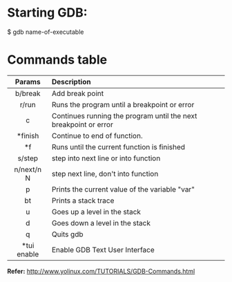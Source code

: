 # Starting GDB:

  $ gdb name-of-executable
  
# Commands table

| Params | Description |
|:------:| :-----------|
| b/break    | Add break point |
| r/run      | Runs the program until a breakpoint or error |
| c          | Continues running the program until the next breakpoint or error |
| *finish     | Continue to end of function. |
| *f         | Runs until the current function is finished |
| s/step     | step into next line or into function |
| n/next/n N | step next line, don't into function |
| p | Prints the current value of the variable "var" |
| bt | Prints a stack trace |
| u | Goes up a level in the stack |
| d | Goes down a level in the stack |
| q | Quits gdb |
| *tui enable | Enable GDB Text User Interface |

**Refer:** http://www.yolinux.com/TUTORIALS/GDB-Commands.html
